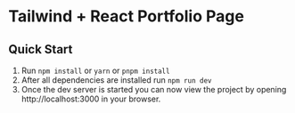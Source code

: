 # Tailwind + React Portfolio Page

## Quick Start

1. Run `npm install` or `yarn` or `pnpm install`
2. After all dependencies are installed run `npm run dev`
3. Once the dev server is started you can now view the project by opening http://localhost:3000 in your browser.
